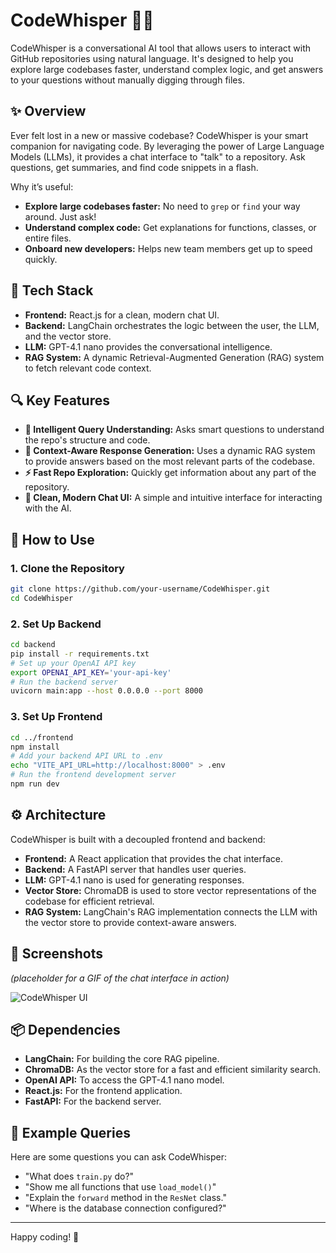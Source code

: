 # CodeWhisper 🧠💬

CodeWhisper is a conversational AI tool that allows users to interact with GitHub repositories using natural language. It's designed to help you explore large codebases faster, understand complex logic, and get answers to your questions without manually digging through files.

## ✨ Overview

Ever felt lost in a new or massive codebase? CodeWhisper is your smart companion for navigating code. By leveraging the power of Large Language Models (LLMs), it provides a chat interface to "talk" to a repository. Ask questions, get summaries, and find code snippets in a flash.

Why it’s useful:
- **Explore large codebases faster:** No need to `grep` or `find` your way around. Just ask!
- **Understand complex code:** Get explanations for functions, classes, or entire files.
- **Onboard new developers:** Helps new team members get up to speed quickly.

## 🧰 Tech Stack

- **Frontend:** React.js for a clean, modern chat UI.
- **Backend:** LangChain orchestrates the logic between the user, the LLM, and the vector store.
- **LLM:** GPT-4.1 nano provides the conversational intelligence.
- **RAG System:** A dynamic Retrieval-Augmented Generation (RAG) system to fetch relevant code context.

## 🔍 Key Features

- **🧠 Intelligent Query Understanding:** Asks smart questions to understand the repo's structure and code.
- **📂 Context-Aware Response Generation:** Uses a dynamic RAG system to provide answers based on the most relevant parts of the codebase.
- **⚡ Fast Repo Exploration:** Quickly get information about any part of the repository.
- **💬 Clean, Modern Chat UI:** A simple and intuitive interface for interacting with the AI.

## 🚀 How to Use

### 1. Clone the Repository
```bash
git clone https://github.com/your-username/CodeWhisper.git
cd CodeWhisper
```

### 2. Set Up Backend
```bash
cd backend
pip install -r requirements.txt
# Set up your OpenAI API key
export OPENAI_API_KEY='your-api-key'
# Run the backend server
uvicorn main:app --host 0.0.0.0 --port 8000
```

### 3. Set Up Frontend
```bash
cd ../frontend
npm install
# Add your backend API URL to .env
echo "VITE_API_URL=http://localhost:8000" > .env
# Run the frontend development server
npm run dev
```

## ⚙️ Architecture

CodeWhisper is built with a decoupled frontend and backend:
- **Frontend:** A React application that provides the chat interface.
- **Backend:** A FastAPI server that handles user queries.
- **LLM:** GPT-4.1 nano is used for generating responses.
- **Vector Store:** ChromaDB is used to store vector representations of the codebase for efficient retrieval.
- **RAG System:** LangChain's RAG implementation connects the LLM with the vector store to provide context-aware answers.

## 📸 Screenshots

*(placeholder for a GIF of the chat interface in action)*

![CodeWhisper UI](https://i.imgur.com/placeholder.png)

## 📦 Dependencies

- **LangChain:** For building the core RAG pipeline.
- **ChromaDB:** As the vector store for a fast and efficient similarity search.
- **OpenAI API:** To access the GPT-4.1 nano model.
- **React.js:** For the frontend application.
- **FastAPI:** For the backend server.

## 🤖 Example Queries

Here are some questions you can ask CodeWhisper:
- "What does `train.py` do?"
- "Show me all functions that use `load_model()`"
- "Explain the `forward` method in the `ResNet` class."
- "Where is the database connection configured?"

---

Happy coding! 🚀
